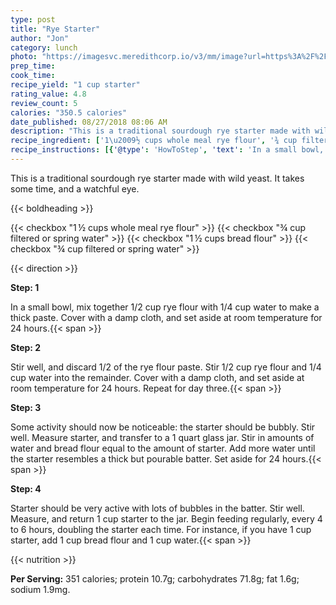 ```yaml
---
type: post
title: "Rye Starter"
author: "Jon"
category: lunch
photo: "https://imagesvc.meredithcorp.io/v3/mm/image?url=https%3A%2F%2Fimages.media-allrecipes.com%2Fuserphotos%2F4467536.jpg"
prep_time: 
cook_time: 
recipe_yield: "1 cup starter"
rating_value: 4.8
review_count: 5
calories: "350.5 calories"
date_published: 08/27/2018 08:06 AM
description: "This is a traditional sourdough rye starter made with wild yeast.  It takes some time, and a watchful eye."
recipe_ingredient: ['1\u2009½ cups whole meal rye flour', '¾ cup filtered or spring water', '1\u2009½ cups bread flour', '¾ cup filtered or spring water']
recipe_instructions: [{'@type': 'HowToStep', 'text': 'In a small bowl, mix together 1/2 cup rye flour with 1/4 cup water to make a thick paste.  Cover with a damp cloth, and set aside at room temperature for 24 hours.\n'}, {'@type': 'HowToStep', 'text': 'Stir well, and discard 1/2 of the rye flour paste.  Stir 1/2 cup rye flour and 1/4 cup water into the remainder.  Cover with a damp cloth, and set aside at room temperature for 24 hours. Repeat for day three.\n'}, {'@type': 'HowToStep', 'text': 'Some activity should now be noticeable: the starter should be bubbly.  Stir well.  Measure starter, and transfer to a 1 quart glass jar.   Stir in amounts of water and bread flour equal to the amount of starter. Add more water until the starter resembles a thick but pourable batter. Set aside for 24 hours.\n'}, {'@type': 'HowToStep', 'text': 'Starter should be very active with lots of bubbles in the batter.  Stir well.  Measure, and return 1 cup starter to the jar.  Begin feeding regularly, every 4 to 6 hours, doubling the starter each time. For instance, if you have 1 cup starter, add 1 cup bread flour and 1 cup water.\n'}]
---
```


This is a traditional sourdough rye starter made with wild yeast.  It takes some time, and a watchful eye. 

{{< boldheading >}}

{{< checkbox "1 ½ cups whole meal rye flour" >}}
{{< checkbox "¾ cup filtered or spring water" >}}
{{< checkbox "1 ½ cups bread flour" >}}
{{< checkbox "¾ cup filtered or spring water" >}}


{{< direction >}}

**Step: 1**

In a small bowl, mix together 1/2 cup rye flour with 1/4 cup water to make a thick paste.  Cover with a damp cloth, and set aside at room temperature for 24 hours.{{< span >}}

**Step: 2**

Stir well, and discard 1/2 of the rye flour paste.  Stir 1/2 cup rye flour and 1/4 cup water into the remainder.  Cover with a damp cloth, and set aside at room temperature for 24 hours. Repeat for day three.{{< span >}}

**Step: 3**

Some activity should now be noticeable: the starter should be bubbly.  Stir well.  Measure starter, and transfer to a 1 quart glass jar.   Stir in amounts of water and bread flour equal to the amount of starter. Add more water until the starter resembles a thick but pourable batter. Set aside for 24 hours.{{< span >}}

**Step: 4**

Starter should be very active with lots of bubbles in the batter.  Stir well.  Measure, and return 1 cup starter to the jar.  Begin feeding regularly, every 4 to 6 hours, doubling the starter each time. For instance, if you have 1 cup starter, add 1 cup bread flour and 1 cup water.{{< span >}}

{{< nutrition >}}

**Per Serving:** 351 calories; protein 10.7g; carbohydrates 71.8g; fat 1.6g; sodium 1.9mg.